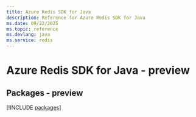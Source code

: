 ```yaml
---
title: Azure Redis SDK for Java
description: Reference for Azure Redis SDK for Java
ms.date: 09/22/2025
ms.topic: reference
ms.devlang: java
ms.service: redis
---
```

# Azure Redis SDK for Java - preview
## Packages - preview
[!INCLUDE [packages](redis-index.md)]